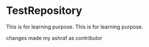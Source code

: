 # TestRepository
This is for learning purpose.
This is for learning purpose.

changes made my ashraf as contributor